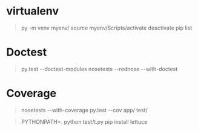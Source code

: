 # virtualenv
> py -m venv myenv/
> source myenv/Scripts/activate
> deactivate
> pip list

# Doctest
> py.test --doctest-modules
> nosetests --rednose --with-doctest

# Coverage
> nosetests --with-coverage
> py.test --cov app/ test/

> PYTHONPATH=. python test/t.py
> pip install lettuce